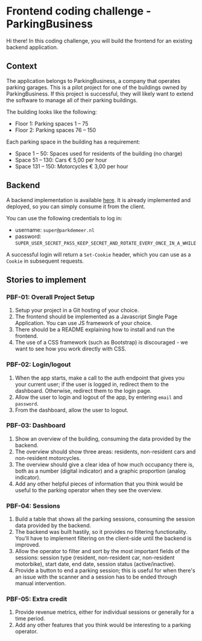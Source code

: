 # Frontend coding challenge - ParkingBusiness

Hi there! In this coding challenge, you will build the frontend for an existing backend application.

## Context

The application belongs to ParkingBusiness, a company that operates parking garages. This is a pilot project for one of the buildings owned by ParkingBusiness. If this project is successful, they will likely want to extend the software to manage all of their parking buildings.

The building looks like the following:

- Floor 1: Parking spaces 1 – 75
- Floor 2: Parking spaces 76 – 150

Each parking space in the building has a requirement:

- Space 1 – 50: Spaces used for residents of the building (no charge)
- Space 51 – 130: Cars € 5,00 per hour
- Space 131 – 150: Motorcycles € 3,00 per hour

## Backend

A backend implementation is available [here](https://parkdemeer-afde952e3fef.herokuapp.com/api/docs#/Authentication/AuthController_me). It is already implemented and deployed, so you can simply consume it from the client.

You can use the following credentials to log in:
- username: `super@parkdemeer.nl`
- password: `SUPER_USER_SECRET_PASS_KEEP_SECRET_AND_ROTATE_EVERY_ONCE_IN_A_WHILE`

A successful login will return a `Set-Cookie` header, which you can use as a `Cookie` in subsequent requests.

## Stories to implement

### PBF-01: Overall Project Setup

1. Setup your project in a Git hosting of your choice.
2. The frontend should be implemented as a Javascript Single Page Application. You can use JS framework of your choice.
3. There should be a README explaining how to install and run the frontend.
4. The use of a CSS framework (such as Bootstrap) is discouraged - we want to see how you work directly with CSS.

### PBF-02: Login/logout

1. When the app starts, make a call to the auth endpoint that gives you your current user; if the user is logged in, redirect them to the dashboard. Otherwise, redirect them to the login page.
2. Allow the user to login and logout of the app, by entering `email` and `password`.
3. From the dashboard, allow the user to logout.

### PBF-03: Dashboard

1. Show an overview of the building, consuming the data provided by the backend.
2. The overview should show three areas: residents, non-resident cars and non-resident motorcycles.
3. The overview should give a clear idea of how much occupancy there is, both as a number (digital indicator) and a graphic proportion (analog indicator).
4. Add any other helpful pieces of information that you think would be useful to the parking operator when they see the overview.

### PBF-04: Sessions

1. Build a table that shows all the parking sessions, consuming the session data provided by the backend.
2. The backend was built hastily, so it provides no filtering functionality. You'll have to implement filtering on the client-side until the backend is improved.
3. Allow the operator to filter and sort by the most important fields of the sessions: session type (resident, non-resident car, non-resident motorbike), start date, end date, session status (active/inactive).
4. Provide a button to end a parking session; this is useful for when there's an issue with the scanner and a session has to be ended through manual intervention.

### PBF-05: Extra credit

1. Provide revenue metrics, either for individual sessions or generally for a time period.
2. Add any other features that you think would be interesting to a parking operator.